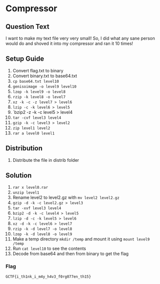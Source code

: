 # Compressor

## Question Text
I want to make my text file very very small! So, I did what any sane person would do and shoved it into my compressor and ran it 10 times!

## Setup Guide
1. Convert flag.txt to binary
2. Convert binary.txt to base64.txt
3. `cp base64.txt level10`
4. `genisoimage -o level9 level10`
5. `lzop -k level9 -o level8`
6. `rzip -k level8 -o level7`
7. `xz -k -c -z level7 > level6`
8. `lzip -c -k level6 > level5`
9. `bzip2 -z -k -c level5 > level4
10. `tar -cvf level3 level4`
11. `gzip -k -c level3 > level2`
12. `zip level1 level2`
13. `rar a level0 level1`

## Distribution
1. Distribute the file in distrib folder

## Solution 
1. `rar x level0.rar`
2. `unzip level1`
3. Rename level2 to level2.gz with `mv level2 level2.gz`
4. `gzip -d -k -c level2.gz > level3`
5. `tar -xvf level3 level4`
6. `bzip2 -d -k -c level4 > level5`
7. `lzip -d -c -k level5 > level6`
8. `xz -d -k -c level6 > level7`
9. `rzip -k -d level7 -o level8`
10. `lzop -k -d level8 -o level9`
11. Make a temp directory `mkdir /temp` and mount it using `mount level9 /temp`
12. Run `cat level10` to see the contents
13. Decode from base64 and then from binary to get the flag

### Flag
`GCTF{i_th1nk_i_m4y_h4v3_f0rg077en_th15}`